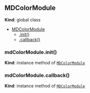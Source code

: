 <a name="MDColorModule"></a>

## MDColorModule
**Kind**: global class  

* [MDColorModule](#MDColorModule)
    * [.init()](#MDColorModule+init)
    * [.callback()](#MDColorModule+callback)

<a name="MDColorModule+init"></a>

### mdColorModule.init()
**Kind**: instance method of [<code>MDColorModule</code>](#MDColorModule)  
<a name="MDColorModule+callback"></a>

### mdColorModule.callback()
**Kind**: instance method of [<code>MDColorModule</code>](#MDColorModule)  
